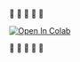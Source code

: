 🚧 🚧 🚧 🚧 🚧

[![Open In Colab](https://colab.research.google.com/assets/colab-badge.svg)](https://colab.research.google.com/github/rvhonorato/workflow_template/blob/main/workflow_template/workshop-template-ab.ipynb)

🚧 🚧 🚧 🚧 🚧
